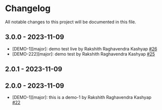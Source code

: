# Changelog

All notable changes to this project will be documented in this file.

## 3.0.0 - 2023-11-09

- [DEMO-1][major]: demo test live by Rakshith Raghavendra Kashyap [#26](https://github.com/kashyaprakshith/change-log/pull/26)
- [DEMO-222][major]:  demo test by Rakshith Raghavendra Kashyap [#25](https://github.com/kashyaprakshith/change-log/pull/25)

## 2.0.1 - 2023-11-09

## 2.0.0 - 2023-11-09

- [DEMO-1][major]: this is a demo-1 by Rakshith Raghavendra Kashyap [#22](https://github.com/kashyaprakshith/change-log/pull/22)
